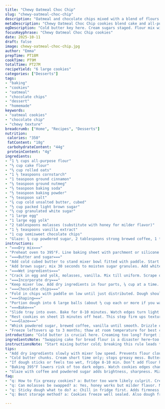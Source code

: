 ```yaml
---
title: "Chewy Oatmeal Choc Chip"
slug: "chewy-oatmeal-choc-chip"
description: "Oatmeal and chocolate chips mixed with a blend of flours and warm spices. Butter cold for texture, sugars creamed in stages to control moisture and browning. Molasses swapped in for depth. Bake til edges barely golden, centers soft, letting residual heat finish. Glaze drizzled afterward, adding sweet contrast. Fridge for sticky dough; freezer holds up well. Key is watching texture not timer. Flour mix includes cake and all-purpose with cornstarch for tender crumb. Cinnamon and nutmeg add warmth but can be adjusted. Perfect giant or small cookies depending on dough ball size."
metaDescription: "Chewy Oatmeal Choc Chip cookies blend cake and all-purpose flour, oats, warm spices; cold butter creamed carefully. Bake till edges gold, centers soft; glaze adds contrast."
ogDescription: "Cold butter key here. Cream sugars staged. Flour mix with cornstarch softens crumb. Bake 8-10 min, edges golden, centers soft. Glaze with coffee and powdered sugar for sharp sweet hit."
focusKeyphrase: "Chewy Oatmeal Choc Chip cookies"
date: 2025-10-11
draft: false
image: chewy-oatmeal-choc-chip.jpg
author: "Emma"
prepTime: PT18M
cookTime: PT9M
totalTime: PT27M
recipeYield: "6 large cookies"
categories: ["Desserts"]
tags:
- "baking"
- "cookies"
- "oatmeal"
- "chocolate chips"
- "dessert"
- "homemade"
keywords:
- "oatmeal cookies"
- "chocolate chip"
- "chewy texture"
breadcrumb: ["Home", "Recipes", "Desserts"]
nutrition: 
 calories: "350"
 fatContent: "18g"
 carbohydrateContent: "44g"
 proteinContent: "4g"
ingredients:
- "1 ⅓ cups all-purpose flour"
- "⅔ cup cake flour"
- "⅔ cup rolled oats"
- "1 ½ teaspoons cornstarch"
- "1 teaspoon ground cinnamon"
- "¼ teaspoon ground nutmeg"
- "½ teaspoon baking soda"
- "½ teaspoon baking powder"
- "½ teaspoon salt"
- "¾ cup cold unsalted butter, cubed"
- "½ cup packed light brown sugar"
- "⅓ cup granulated white sugar"
- "1 large egg"
- "1 large egg yolk"
- "2 tablespoons molasses (substitute with honey for milder flavor)"
- "1 ½ teaspoons vanilla extract"
- "1 cup semisweet chocolate chips"
- "Glaze: ¾ cup powdered sugar, 2 tablespoons strong brewed coffee, 1 teaspoon vanilla extract"
instructions:
- "===Dry mix==="
- "Preheat oven to 395°F. Line baking sheet with parchment or silicone mat. In a large bowl, whisk together flours, oats, cornstarch, cinnamon, nutmeg, baking soda, baking powder, salt. Set aside."
- "===Butter and sugar==="
- "Add cold cubed butter to stand mixer bowl fitted with paddle. Start mixer on low. Cream butter about 30 seconds until slightly softened but still cool; don’t overheat or greasy."
- "Add brown sugar; mix 30 seconds to moisten sugar granules. Add white sugar gradually until combined fully. Should look fluffy but still dense."
- "===Wet ingredients==="
- "Crack in egg and yolk, molasses, vanilla. Mix till uniform. Scrape down sides with spatula if dough clings—important to avoid uneven texture."
- "===Incorporate dry==="
- "Keep mixer low. Add dry ingredients in four parts, ¼ cup at a time. Prevents flour clouds and overmixing. Stops gluten from toughening dough."
- "===Chocolate chips==="
- "Fold in chips with paddle on low until just distributed. Dough should be soft and slightly tacky; if sticky place in fridge 8-10 minutes. Helps shape cookies easily."
- "===Shaping==="
- "Portion dough into 6 large balls (about ⅓ cup each or more if you want giant). Roll lightly; do not compress. Place on sheet and gently press tops down—about ¼ inch thickness. Don’t flatten too thin or lose chew."
- "===Bake==="
- "Slide tray into oven. Bake for 8-10 minutes. Watch edges turn light golden while centers stay soft. Remove once edges set but centers look slightly underbaked—residual heat finishes the middle."
- "Rest cookies on sheet 15 minutes off heat. This step firm ups texture without drying. Transfer with spatula to cooling rack."
- "===Glaze==="
- "Whisk powdered sugar, brewed coffee, vanilla until smooth. Drizzle over cooled cookies with spoon or piping bag."
- "Freeze leftovers up to 3 months; thaw at room temperature for best chew."
introduction: "Cold butter is crucial here. Creaming too long? Forget it. Makes a greasy mess. Brown sugar first, then white. Keeps moisture balanced. Molasses swapped in—not just for color but subtle tang and chew. I experimented food processor versus paddle, paddle wins every time for texture control. Powdered cornstarch cuts toughness, gives soft crumb, don’t skip. Oats hold their shape but meld nicely. Baking at 395 instead of 400 cuts overbrowning risk; every oven differs, feel the cookie edges for doneness, not stopwatch. Glaze? Not gluey but bright, with slight coffee bitter edge. Refrigerate dough if sticky; don’t rush shaping or cookies will spread wild. Learned from burnouts, this method is forgiving but watch closely."
ingredientsNote: "Swapping cake for bread flour is a disaster here—too chewy, dense. Cake flour softens; cornstarch adds tenderness. Cold unsalted butter prevents spreading too fast and grease puddles. Molasses can be replaced with dark honey, but molasses lends a richer flavor and moisture. Using instant oats instead of rolled will change textures; rolled oats yield better chew. Cool dry spices fresh ground for best aroma. If out of baking powder, increase baking soda by ¼ teaspoon and add 1 teaspoon cream of tartar as substitute. For glaze, brewed coffee sharpens sweetness compared to milk or water, but those work fine. Brown sugar should be packed to keep moisture and flavor balanced. White sugar keeps crisp edges—don’t skip either. Vanilla extract indispensable; imitation doesn’t cut depth."
instructionsNote: "Start mixing butter cold; breaking this rule leads to greasy, thin cookies. Cream only till barely soft and fluffy, stops creaming sugars too long or butter overheats and ruins texture. Add dry ingredients gradually at low speed to avoid flour clouds and overdevelopment of gluten; dough stays tender. If dough sticks too much, chill rather than adding more flour; too much flour creates dry cookies. Shape balls moderately flattened—not too thick, not too thin—to ensure chewy centers and crisp edges. Bake shortened 30 seconds less than expected; watch edges lightly brown, centers set but still soft. Residual heat finishes bake, so removing too late means hard, dry cookies. Rest on pan 15 minutes lets cookies firm up without drying. Drizzle glaze after fully cool or else melts and loses shape. Freeze dough or baked cookies well sealed; thaw at room temperature before serving to regain chew."
tips:
- "Add dry ingredients slowly with mixer low speed. Prevents flour clouds. Stops gluten overdevelopment. Dough stays tender. Don’t rush. Chunks of cinnamon and nutmeg smell pop. Freshly ground better if you got them."
- "Cold butter chunks. Cream short time only; stops greasy mess. Butter soft but cool, delicate balance. Starter sugar stage important; brown sugar packs moisture, then white sugar lightens texture."
- "If dough sticks or feels too wet, fridge 8-10 min. Don’t add flour here, ruins chew. Cold dough easier to shape, won’t spread wild. But don’t freeze dough hard, just chill; freezer good for long term."
- "Baking 395°F lowers risk of too dark edges. Watch cookies edges change color, lightly golden. Centers still soft, jiggle lightly when oven light goes off, residual heat finishes bake. Timing depends on dough ball size too."
- "Glaze with coffee and powdered sugar adds brightness, sharpness. Mix till smooth but don’t water down. Drizzle after cookies fully cool—if warm, glaze melts, turns sticky. Coffee stronger than milk or water; avoids gluey finish."
faq:
- "q: How to fix greasy cookies? a: Butter too warm likely culprit. Cream shorter, butter must be cold. Don’t overbeat sugar else texture fails. Check temperature, stop creaming once soft, still cool."
- "q: Can molasses be swapped? a: Yes, honey works but milder flavor. Molasses adds dark richness. Honey or dark honey closer alternative. Avoid light syrups or maple can throw off moisture."
- "q: Sticky dough what to do? a: Chill in fridge first. Adds firmness, easier to handle. Avoid adding flour to fix stickiness; dries cookie. Give 10 min rest, reassess. Sometimes sticky means perfect chew."
- "q: Best storage method? a: Cookies freeze well sealed. Also dough freezes but thaw fully before baking. Room temp cookies keep a couple days in airtight container. Fridge not advised long-term; dries out."

---
```

